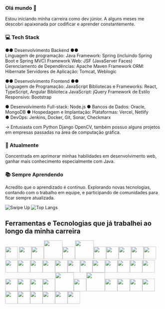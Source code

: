 ### Olá mundo 👋

Estou iniciando minha carreira como dev júnior. A alguns meses me descobri apaixonada por codificar e aprender constantemente.

### 💻 Tech Stack

●● Desenvolvimento Backend ●●   
Linguagem de programação: Java
Framework: Spring (incluindo Spring Boot e Spring MVC)
Framework Web: JSF (JavaServer Faces)
Gerenciamento de Dependências: Apache Maven
Framework ORM: Hibernate
Servidores de Aplicação: Tomcat, Weblogic

●● Desenvolvimento Frontend ●●    
Linguagem de Programação: JavaScript
Bibliotecas e Frameworks: React, TypeScript, Angular
Biblioteca JavaScript: jQuery
Framework de Estilo Responsivo: Bootstrap

● Desenvolvimento Full-stack: Node.js
● Bancos de Dados: Oracle, MongoDB
● Hospedagem e Implantação: Plataformas: Vercel, Netlify  
● DevOps: Jenkins, Docker, Git, Sonar, Checkmarx 

→ Entusiasta com Python Django OpenCV, também possuo alguns projetos em empresas passadas na área de computação gráfica. 

### 🚀 Atualmente

Concentrada em aprimorar minhas habilidades em desenvolvimento web, ganhar mais conhecimento especialmente com Java. 

### 📚 Sempre Aprendendo

Acredito que o aprendizado é contínuo. Explorando novas tecnologias, contando com o trabalho em equipe, e participando de comunidades para ficar sempre atualizada.

![Swipe Up](https://media.giphy.com/media/4GaHBQh3f4jBEpbQvP/giphy.gif)
![Top Langs](https://github-readme-stats.vercel.app/api/top-langs/?username=dearluana&layout=compact)

<!-- <picture>
  <source
    srcset="https://github-readme-stats.vercel.app/api?username=dearluana&show_icons=true&pt-br&theme=dark"
    media="(prefers-color-scheme: dark)"
  />
  <source
    srcset="https://github-readme-stats.vercel.app/api?username=dearluana&show_icons=true&pt-br"
    media="(prefers-color-scheme: light), (prefers-color-scheme: no-preference)"
  />
  <img src="https://github-readme-stats.vercel.app/api?username=dearluana&show_icons=true&pt-br" />
</picture> -->

## Ferramentas e Tecnologias que já trabalhei ao longo da minha carreira
    
<img loading="lazy" src="https://cdn.jsdelivr.net/gh/devicons/devicon/icons/anaconda/anaconda-original.svg" width="40" height="40"/> <img loading="lazy" src="https://cdn.jsdelivr.net/gh/devicons/devicon/icons/androidstudio/androidstudio-original.svg" width="40" height="40"/><img loading="lazy" src="https://cdn.jsdelivr.net/gh/devicons/devicon/icons/arduino/arduino-original.svg" width="40" height="40"/><img loading="lazy" src="https://cdn.jsdelivr.net/gh/devicons/devicon/icons/azure/azure-original-wordmark.svg" width="60" height="60"/><img loading="lazy" src="https://cdn.jsdelivr.net/gh/devicons/devicon/icons/bash/bash-original.svg" width="40" height="40"/><img loading="lazy" src="https://cdn.jsdelivr.net/gh/devicons/devicon/icons/centos/centos-original-wordmark.svg" width="60" height="60"/><img loading="lazy" src="https://cdn.jsdelivr.net/gh/devicons/devicon/icons/docker/docker-original-wordmark.svg" width="40" height="40"/><img loading="lazy" src="https://cdn.jsdelivr.net/gh/devicons/devicon/icons/fedora/fedora-original.svg" width="40" height="40"/><img loading="lazy" src="https://cdn.jsdelivr.net/gh/devicons/devicon/icons/figma/figma-original.svg" width="40" height="40"/><img loading="lazy" src="https://cdn.jsdelivr.net/gh/devicons/devicon/icons/git/git-original.svg" width="40" height="40"/><img loading="lazy" src="https://cdn.jsdelivr.net/gh/devicons/devicon/icons/grafana/grafana-original.svg" width="40" height="40"/><img loading="lazy" src="https://cdn.jsdelivr.net/gh/devicons/devicon/icons/grails/grails-original.svg" width="40" height="40"/><img loading="lazy" src="https://cdn.jsdelivr.net/gh/devicons/devicon/icons/javascript/javascript-original.svg" width="40" height="40"/><img loading="lazy" src="https://cdn.jsdelivr.net/gh/devicons/devicon/icons/java/java-original-wordmark.svg" width="40" height="40"/><img loading="lazy" src="https://cdn.jsdelivr.net/gh/devicons/devicon/icons/jenkins/jenkins-original.svg" width="40" height="40"/><img loading="lazy" src="https://cdn.jsdelivr.net/gh/devicons/devicon/icons/jetbrains/jetbrains-original.svg" width="40" height="40"/><img loading="lazy" src="https://cdn.jsdelivr.net/gh/devicons/devicon/icons/jira/jira-original.svg" width="40" height="40"/><img loading="lazy" src="https://cdn.jsdelivr.net/gh/devicons/devicon/icons/jquery/jquery-plain-wordmark.svg" width="40" height="40"/><img loading="lazy" src="https://cdn.jsdelivr.net/gh/devicons/devicon/icons/linux/linux-original.svg" width="40" height="40"/><img loading="lazy" src="https://cdn.jsdelivr.net/gh/devicons/devicon/icons/nodejs/nodejs-original.svg" width="40" height="40"/><img loading="lazy" src="https://cdn.jsdelivr.net/gh/devicons/devicon/icons/npm/npm-original-wordmark.svg" width="40" height="40"/><img loading="lazy" src="https://cdn.jsdelivr.net/gh/devicons/devicon/icons/opencv/opencv-original-wordmark.svg" width="40" height="40"/><img loading="lazy" src="https://cdn.jsdelivr.net/gh/devicons/devicon/icons/oracle/oracle-original.svg" width="40" height="40"/><img loading="lazy" src="https://cdn.jsdelivr.net/gh/devicons/devicon/icons/photoshop/photoshop-plain.svg" width="40" height="40"/><img loading="lazy" src="https://cdn.jsdelivr.net/gh/devicons/devicon/icons/php/php-original.svg" width="40" height="40"/><img loading="lazy" src="https://cdn.jsdelivr.net/gh/devicons/devicon/icons/postgresql/postgresql-original-wordmark.svg" width="40" height="40"/><img loading="lazy" src="https://cdn.jsdelivr.net/gh/devicons/devicon/icons/putty/putty-original.svg" width="40" height="40"/><img loading="lazy" src="https://cdn.jsdelivr.net/gh/devicons/devicon/icons/pycharm/pycharm-original-wordmark.svg" width="60" height="60"/><img loading="lazy" src="https://cdn.jsdelivr.net/gh/devicons/devicon/icons/python/python-original-wordmark.svg" width="40" height="40"/><img loading="lazy" src="https://cdn.jsdelivr.net/gh/devicons/devicon/icons/raspberrypi/raspberrypi-original-wordmark.svg" width="60" height="60"/><img loading="lazy" src="https://cdn.jsdelivr.net/gh/devicons/devicon/icons/react/react-original-wordmark.svg" width="40" height="40"/><img loading="lazy" src="https://cdn.jsdelivr.net/gh/devicons/devicon/icons/sourcetree/sourcetree-original-wordmark.svg" width="40" height="40"/><img loading="lazy" src="https://cdn.jsdelivr.net/gh/devicons/devicon/icons/spring/spring-original-wordmark.svg" width="40" height="40"/><img loading="lazy" src="https://cdn.jsdelivr.net/gh/devicons/devicon/icons/tomcat/tomcat-original-wordmark.svg" width="40" height="40"/><img loading="lazy" src="https://cdn.jsdelivr.net/gh/devicons/devicon/icons/tortoisegit/tortoisegit-original.svg" width="40" height="40"/><img loading="lazy" src="https://cdn.jsdelivr.net/gh/devicons/devicon/icons/trello/trello-plain.svg" width="40" height="40"/><img loading="lazy" src="https://cdn.jsdelivr.net/gh/devicons/devicon/icons/typescript/typescript-original.svg" width="40" height="40"/><img loading="lazy" src="https://cdn.jsdelivr.net/gh/devicons/devicon/icons/ubuntu/ubuntu-plain-wordmark.svg" width="40" height="40"/><img loading="lazy" src="https://cdn.jsdelivr.net/gh/devicons/devicon/icons/vscode/vscode-original-wordmark.svg" width="40" height="40"/><img loading="lazy" src="https://cdn.jsdelivr.net/gh/devicons/devicon/icons/yarn/yarn-original-wordmark.svg" width="40" height="40"/>     
